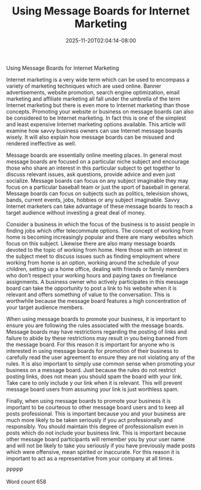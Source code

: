 ﻿---
title: "Using Message Boards for Internet Marketing"
date: 2025-11-20T02:04:14-08:00
description: "Text Tips for Web Success"
featured_image: "/images/Text.jpg"
tags: ["Text"]
---

Using Message Boards for Internet Marketing

Internet marketing is a very wide term which can be used to encompass a variety of marketing techniques which are used online. Banner advertisements, website promotion, search engine optimization, email marketing and affiliate marketing all fall under the umbrella of the term Internet marketing but there is even more to Internet marketing than those concepts. Promoting your website or business on message boards can also be considered to be Internet marketing. In fact this is one of the simplest and least expensive Internet marketing options available. This article will examine how savvy business owners can use Internet message boards wisely. It will also explain how message boards can be misused and rendered ineffective as well. 

Message boards are essentially online meeting places. In general most message boards are focused on a particular niche subject and encourage those who share an interest in this particular subject to get together to discuss relevant issues, ask questions, provide advice and even just socialize. Message boards can focus on any subject imaginable they may focus on a particular baseball team or just the sport of baseball in general. Message boards can focus on subjects such as politics, television shows, bands, current events, jobs, hobbies or any subject imaginable. Savvy Internet marketers can take advantage of these message boards to reach a target audience without investing a great deal of money.

Consider a business in which the focus of the business is to assist people in finding jobs which offer telecommute options. The concept of working from home is becoming increasingly popular and there are many websites which focus on this subject. Likewise there are also many message boards devoted to the topic of working from home. Here those with an interest in the subject meet to discuss issues such as finding employment where working from home is an option, working around the schedule of your children, setting up a home office, dealing with friends or family members who don’t respect your working hours and paying taxes on freelance assignments. A business owner who actively participates in this message board can take the opportunity to post a link to his website when it is relevant and offers something of value to the conversation. This is worthwhile because the message board features a high concentration of your target audience members.

When using message boards to promote your business, it is important to ensure you are following the rules associated with the message boards. Message boards may have restrictions regarding the posting of links and failure to abide by these restrictions may result in you being banned from the message board. For this reason it is important for anyone who is interested in using message boards for promotion of their business to carefully read the user agreement to ensure they are not violating any of the rules. It is also important to simply use common sense when promoting your business on a message board. Just because the rules do not restrict posting links, does not mean you should spam the board with your link. Take care to only include y our link when it is relevant. This will prevent message board users from assuming your link is just worthless spam.

Finally, when using message boards to promote your business it is important to be courteous to other message board users and to keep all posts professional. This is important because you and your business are much more likely to be taken seriously if you act professionally and responsibly. You should maintain this degree of professionalism even in posts which do not include your business link. This is important because other message board participants will remember you by your user name and will not be likely to take you seriously if you have previously made posts which were offensive, mean spirited or inaccurate. For this reason it is important to act as a representative from your company at all times. 

PPPPP

Word count 658

